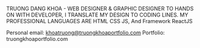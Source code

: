 TRUONG DANG KHOA - WEB DESIGNER & GRAPHIC DESIGNER
TO HANDS ON WITH DEVELOPER, I TRANSLATE MY DESIGN TO CODING LINES.
MY PROFESSIONAL LANGUAGES ARE HTML CSS JS, And Framework ReactJS

Personal email: khoatruong@truongkhoaportfolio.com
Portfolio: truongkhoaportfolio.com
